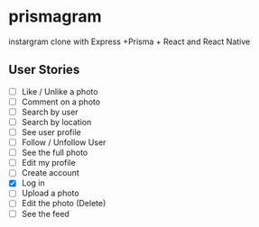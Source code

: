 # prismagram

instargram clone with Express +Prisma + React and React Native

## User Stories

- [ ] Like / Unlike a photo
- [ ] Comment on a photo
- [ ] Search by user
- [ ] Search by location
- [ ] See user profile
- [ ] Follow / Unfollow User
- [ ] See the full photo
- [ ] Edit my profile
- [ ] Create account
- [x] Log in
- [ ] Upload a photo
- [ ] Edit the photo (Delete)
- [ ] See the feed
